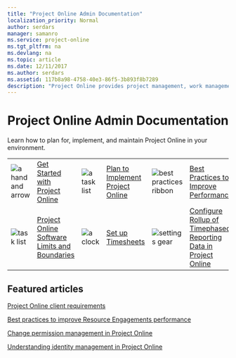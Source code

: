 ```yaml
---
title: "Project Online Admin Documentation"
localization_priority: Normal
author: serdars
manager: samanro
ms.service: project-online
ms.tgt_pltfrm: na
ms.devlang: na
ms.topic: article
ms.date: 12/11/2017
ms.author: serdars
ms.assetid: 117b8a98-4758-40e3-86f5-3b893f8b7289
description: "Project Online provides project management, work management, and portfolio management capabilities for the enterprise in an environment hosted through Office 365. With it, organizations can effectively initiate, select, plan, and deliver projects while tracking time and budget, while also providing extensive reporting capabilities. Learn how to plan for, implement, and manage Project Online with this content set."
---
```


# Project Online Admin Documentation

Learn how to plan for, implement, and maintain Project Online in your environment.

|               |               |               |               |               |               |
| ------------- | ------------- | ------------- | ------------- | ------------- | ------------- |
| ![a hand and arrow](/office/media/icons/get-started-planner.png)  | [Get Started with Project Online](get-started-with-project-online.md) | ![a task list](/office/media/icons/tasks-planner.png)  | [Plan to Implement Project Online](supporting-your-project-online-adoption-with-a-project-management-office-pmo.md) | ![best practices ribbon](/office/media/icons/best-practices-planner.png)  | [Best Practices to Improve Performance](tune-project-online-performance.md) |
| ![task list](/office/media/icons/task-list-planning-project.png)  | [Project Online Software Limits and Boundaries](project-online-software-boundaries-and-limits.md) | ![a clock](/office/media/icons/clock-planner.png)  | [Set up Timesheets](set-up-timesheets.md) | ![settings gear](/office/media/icons/settings.png)  | [Configure Rollup of Timephased Reporting Data in Project Online](configure-rollup-of-timephased-reporting-data-in-project-online.md) |


## Featured articles

[Project Online client requirements](project-online-client-requirements.md)

[Best practices to improve Resource Engagements performance](best-practices-to-improve-resource-engagements-performance.md)

[Change permission management in Project Online](change-permission-management-in-project-online.md)

[Understanding identity management in Project Online](understanding-identity-management-in-project-online.md)